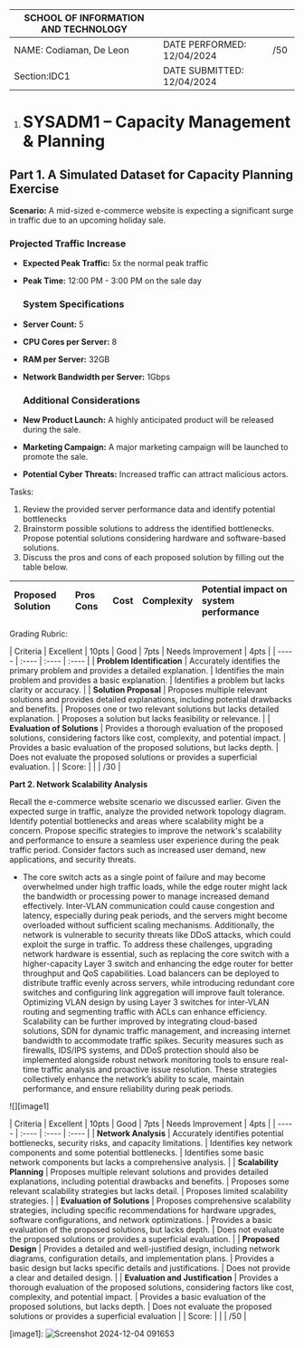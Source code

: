 

|  SCHOOL OF INFORMATION AND TECHNOLOGY |  |  |
| ----- | :---- | :---: |
| NAME: Codiaman, De Leon | DATE PERFORMED: 12/04/2024 | /50  |
| Section:IDC1 | DATE SUBMITTED: 12/04/2024 |  |

1. # **SYSADM1 – Capacity Management & Planning**

## **Part 1\. A Simulated Dataset for Capacity Planning Exercise**

**Scenario:** A mid-sized e-commerce website is expecting a significant surge in traffic due to an upcoming holiday sale.

### Projected Traffic Increase

* **Expected Peak Traffic:** 5x the normal peak traffic  
* **Peak Time:** 12:00 PM \- 3:00 PM on the sale day

  ### System Specifications

* **Server Count:** 5  
* **CPU Cores per Server:** 8  
* **RAM per Server:** 32GB  
* **Network Bandwidth per Server:** 1Gbps

  ### Additional Considerations

* **New Product Launch:** A highly anticipated product will be released during the sale.  
* **Marketing Campaign:** A major marketing campaign will be launched to promote the sale.  
* **Potential Cyber Threats:** Increased traffic can attract malicious actors.

Tasks:

1. Review the provided server performance data and identify potential bottlenecks  
2. Brainstorm possible solutions to address the identified bottlenecks. Propose potential solutions considering hardware and software-based solutions.   
3. Discuss the pros and cons of each proposed solution by filling out the table below. 

| Proposed Solution |  Pros Cons  | Cost | Complexity | Potential impact on system performance |
| :---- | :---- | :---- | :---- | :---- |

Grading Rubric:

| Criteria | Excellent | 10pts | Good | 7pts | Needs Improvement | 4pts |
| ----- | :---- | :---- | :---- |
| **Problem Identification**  | Accurately identifies the primary problem and provides a detailed explanation. | Identifies the main problem and provides a basic explanation. | Identifies a problem but lacks clarity or accuracy. |
| **Solution Proposal**  | Proposes multiple relevant solutions and provides detailed explanations, including potential drawbacks and benefits. | Proposes one or two relevant solutions but lacks detailed explanation. | Proposes a solution but lacks feasibility or relevance. |
| **Evaluation of Solutions**  | Provides a thorough evaluation of the proposed solutions, considering factors like cost, complexity, and potential impact. | Provides a basic evaluation of the proposed solutions, but lacks depth. | Does not evaluate the proposed solutions or provides a superficial evaluation. |
| Score: |  |  |      /30 |

**Part 2\. Network Scalability Analysis**

Recall the e-commerce website scenario we discussed earlier. Given the expected surge in traffic, analyze the provided network topology diagram. Identify potential bottlenecks and areas where scalability might be a concern. Propose specific strategies to improve the network's scalability and performance to ensure a seamless user experience during the peak traffic period. Consider factors such as increased user demand, new applications, and security threats.

- The core switch acts as a single point of failure and may become overwhelmed under high traffic loads, while the edge router might lack the bandwidth or processing power to manage increased demand effectively. Inter-VLAN communication could cause congestion and latency, especially during peak periods, and the servers might become overloaded without sufficient scaling mechanisms. Additionally, the network is vulnerable to security threats like DDoS attacks, which could exploit the surge in traffic. To address these challenges, upgrading network hardware is essential, such as replacing the core switch with a higher-capacity Layer 3 switch and enhancing the edge router for better throughput and QoS capabilities. Load balancers can be deployed to distribute traffic evenly across servers, while introducing redundant core switches and configuring link aggregation will improve fault tolerance. Optimizing VLAN design by using Layer 3 switches for inter-VLAN routing and segmenting traffic with ACLs can enhance efficiency. Scalability can be further improved by integrating cloud-based solutions, SDN for dynamic traffic management, and increasing internet bandwidth to accommodate traffic spikes. Security measures such as firewalls, IDS/IPS systems, and DDoS protection should also be implemented alongside robust network monitoring tools to ensure real-time traffic analysis and proactive issue resolution. These strategies collectively enhance the network’s ability to scale, maintain performance, and ensure reliability during peak periods.

![][image1]

| Criteria | Excellent | 10pts | Good | 7pts | Needs Improvement | 4pts |
| ----- | :---- | :---- | :---- |
| **Network Analysis**  | Accurately identifies potential bottlenecks, security risks, and capacity limitations. | Identifies key network components and some potential bottlenecks. | Identifies some basic network components but lacks a comprehensive analysis. |
| **Scalability Planning**   | Proposes multiple relevant solutions and provides detailed explanations, including potential drawbacks and benefits. | Proposes some relevant scalability strategies but lacks detail. | Proposes limited scalability strategies. |
| **Evaluation of Solutions**  | Proposes comprehensive scalability strategies, including specific recommendations for hardware upgrades, software configurations, and network optimizations. | Provides a basic evaluation of the proposed solutions, but lacks depth. | Does not evaluate the proposed solutions or provides a superficial evaluation. |
| **Proposed Design**  | Provides a detailed and well-justified design, including network diagrams, configuration details, and implementation plans. | Provides a basic design but lacks specific details and justifications. | Does not provide a clear and detailed design. |
| **Evaluation and Justification**  | Provides a thorough evaluation of the proposed solutions, considering factors like cost, complexity, and potential impact. | Provides a basic evaluation of the proposed solutions, but lacks depth. | Does not evaluate the proposed solutions or provides a superficial evaluation |
| Score: |  |  |      /50 |

[image1]: ![Screenshot 2024-12-04 091653](https://github.com/user-attachments/assets/787f4eec-d3d7-4c3f-b561-8a2d82b4cd43) 
